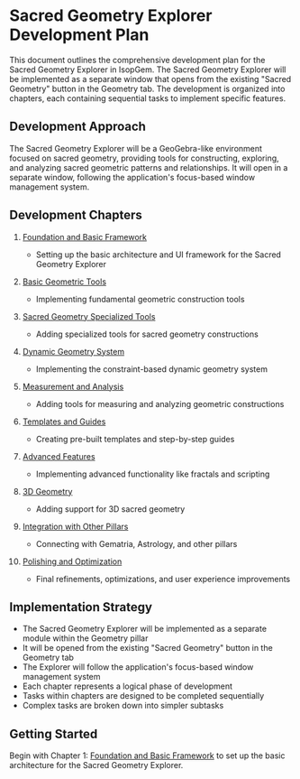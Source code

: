 # Sacred Geometry Explorer Development Plan

This document outlines the comprehensive development plan for the Sacred Geometry Explorer in IsopGem. The Sacred Geometry Explorer will be implemented as a separate window that opens from the existing "Sacred Geometry" button in the Geometry tab. The development is organized into chapters, each containing sequential tasks to implement specific features.

## Development Approach

The Sacred Geometry Explorer will be a GeoGebra-like environment focused on sacred geometry, providing tools for constructing, exploring, and analyzing sacred geometric patterns and relationships. It will open in a separate window, following the application's focus-based window management system.

## Development Chapters

1. [Foundation and Basic Framework](01_foundation_revised.md)
   - Setting up the basic architecture and UI framework for the Sacred Geometry Explorer

2. [Basic Geometric Tools](02_basic_tools.md)
   - Implementing fundamental geometric construction tools

3. [Sacred Geometry Specialized Tools](03_sacred_geometry_tools.md)
   - Adding specialized tools for sacred geometry constructions

4. [Dynamic Geometry System](04_dynamic_geometry.md)
   - Implementing the constraint-based dynamic geometry system

5. [Measurement and Analysis](05_measurement_analysis.md)
   - Adding tools for measuring and analyzing geometric constructions

6. [Templates and Guides](06_templates_guides.md)
   - Creating pre-built templates and step-by-step guides

7. [Advanced Features](07_advanced_features.md)
   - Implementing advanced functionality like fractals and scripting

8. [3D Geometry](08_3d_geometry.md)
   - Adding support for 3D sacred geometry

9. [Integration with Other Pillars](09_integration.md)
   - Connecting with Gematria, Astrology, and other pillars

10. [Polishing and Optimization](10_polishing.md)
    - Final refinements, optimizations, and user experience improvements

## Implementation Strategy

- The Sacred Geometry Explorer will be implemented as a separate module within the Geometry pillar
- It will be opened from the existing "Sacred Geometry" button in the Geometry tab
- The Explorer will follow the application's focus-based window management system
- Each chapter represents a logical phase of development
- Tasks within chapters are designed to be completed sequentially
- Complex tasks are broken down into simpler subtasks

## Getting Started

Begin with Chapter 1: [Foundation and Basic Framework](01_foundation_revised.md) to set up the basic architecture for the Sacred Geometry Explorer.
